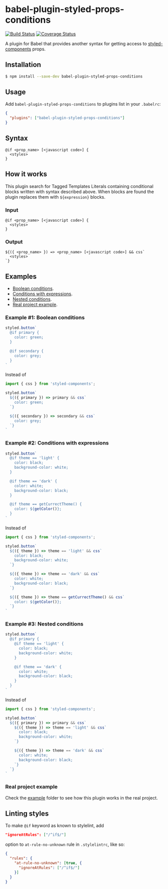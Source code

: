 # babel-plugin-styled-props-conditions

[![Build Status](https://travis-ci.org/MikeDevice/babel-plugin-styled-props-conditions.svg?branch=master)](https://travis-ci.org/MikeDevice/babel-plugin-styled-props-conditions)
[![Coverage Status](https://coveralls.io/repos/github/MikeDevice/babel-plugin-styled-props-conditions/badge.svg?branch=master)](https://coveralls.io/github/MikeDevice/babel-plugin-styled-props-conditions?branch=master)

A plugin for Babel that provides another syntax for getting access to [styled-components](https://styled-components.com) props.

## Installation

```sh
$ npm install --save-dev babel-plugin-styled-props-conditions
```

## Usage
Add `babel-plugin-styled-props-conditions` to plugins list in your `.babelrc`:

```json
{
  "plugins": ["babel-plugin-styled-props-conditions"]
}
```

## Syntax

```
@if <prop_name> [<javascript code>] {
  <styles>
}
```

## How it works
This plugin search for Tagged Templates Literals containing conditional blocks written with syntax described above. When blocks are found the plugin replaces them with `${expression}` blocks.

### Input

```
@if <prop_name> [<javascript code>] {
  <styles>
}
```

### Output

```
${({ <prop_name> }) => <prop_name> [<javascript code>] && css`
  <styles>
`}
```

## Examples
* [Boolean conditions](#boolean-conditions).
* [Conditions with expressions](#conditions-with-expressions).
* [Nested conditions](#nested-conditions).
* [Real project example](#real-project-example).

### <a id="boolean-conditions"></a> Example #1: Boolean conditions

```js
styled.button`
  @if primary {
    color: green;
  }

  @if secondary {
    color: grey;
  }
`
```

Instead of

```js
import { css } from 'styled-components';

styled.button`
  ${({ primary }) => primary && css`
    color: green;
  `}

  ${({ secondary }) => secondary && css`
    color: grey;
  `}
`
```

### <a id="conditions-with-expressions"></a> Example #2: Conditions with expressions

```js
styled.button`
  @if theme == 'light' {
    color: black;
    background-color: white;
  }

  @if theme == 'dark' {
    color: white;
    background-color: black;
  }

  @if theme == getCurrectTheme() {
    color: ${getColor()};
  }
`
```

Instead of

```js
import { css } from 'styled-components';

styled.button`
  ${({ theme }) => theme == 'light' && css`
    color: black;
    background-color: white;
  `}

  ${({ theme }) => theme == 'dark' && css`
    color: white;
    background-color: black;
  `}

  ${({ theme }) => theme == getCurrectTheme() && css`
    color: ${getColor()};
  `}
`
```

### <a id="nested-conditions"></a> Example #3: Nested conditions

```js
styled.button`
  @if primary {
    @if theme == 'light' {
      color: black;
      background-color: white;
    }

    @if theme == 'dark' {
      color: white;
      background-color: black;
    }
  }
`
```

Instead of
```js
import { css } from 'styled-components';

styled.button`
  ${({ primary }) => primary && css`
    ${({ theme }) => theme == 'light' && css`
      color: black;
      background-color: white;
    `}

    ${({ theme }) => theme == 'dark' && css`
      color: white;
      background-color: black;
    `}
  `}
`
```

### <a id="real-project-example"></a> Real project example

Check the [example](example) folder to see how this plugin works in the real project.

## Linting styles
To make `@if` keyword as known to stylelint, add

```json
"ignoreAtRules": ["/^if$/"]
```

option to `at-rule-no-unknown` rule in `.stylelintrc`, like so:

```json
{
  "rules": {
    "at-rule-no-unknown": [true, {
      "ignoreAtRules": ["/^if$/"]
    }]
  }
}
```
